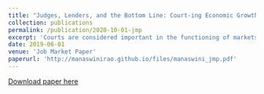```yaml
---
title: "Judges, Lenders, and the Bottom Line: Court-ing Economic Growth in India"
collection: publications
permalink: /publication/2020-10-01-jmp
excerpt: 'Courts are considered important in the functioning of markets, and yet, there is limited causal evidence showing this. This paper estimates the causal effects of courts effectiveness on formal sector firm outcomes, illustrating ex-post contract enforcement in local credit markets as an important channel. To show this, I construct a novel panel dataset on court-level variables from 6 million trial-level data across 195 district courts in India and exploit quasi-random variation in judge vacancy for causal identification. There are three key implications of this paper. First, reducing marginal judge vacancy reduces court backlog by 6%. Second, this stimulates bank lending in local credit markets through improved liquidity from debt recoveries. Third, this affects credit availability, production, and profitability of firms located within the court’s jurisdiction. The results imply an 8:1 benefit to cost ratio of reducing marginal vacancy.'
date: 2019-06-01
venue: 'Job Market Paper'
paperurl: 'http://manaswinirao.github.io/files/manaswini_jmp.pdf'
---
```


<span style="color:blue">[Download paper here](http://manaswinirao.github.io/files/manaswini_jmp.pdf)</span>